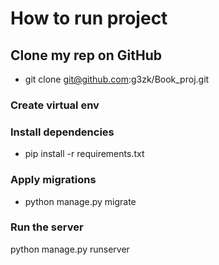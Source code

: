 # How to run project

## Clone my rep on GitHub

* git clone git@github.com:g3zk/Book_proj.git

### Create virtual env

### Install dependencies

* pip install -r requirements.txt

### Apply migrations

* python manage.py migrate

### Run the server

python manage.py runserver